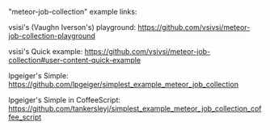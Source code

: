 "meteor-job-collection" example links:

vsisi's (Vaughn Iverson's) playground: https://github.com/vsivsi/meteor-job-collection-playground

vsisi's Quick example: https://github.com/vsivsi/meteor-job-collection#user-content-quick-example

lpgeiger's Simple: https://github.com/lpgeiger/simplest_example_meteor_job_collection

lpgeiger's Simple in CoffeeScript: https://github.com/tankersleyj/simplest_example_meteor_job_collection_coffee_script

